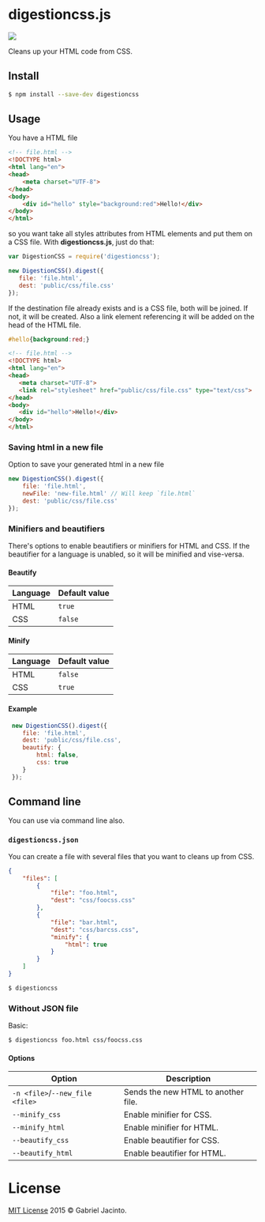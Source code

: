 digestioncss.js
================
![](https://img.shields.io/npm/v/digestioncss.svg)

Cleans up your HTML code from CSS.

## Install
```bash
$ npm install --save-dev digestioncss
```

## Usage
You have a HTML file
```html
<!-- file.html -->
<!DOCTYPE html>
<html lang="en">
<head>
    <meta charset="UTF-8">
</head>
<body>
    <div id="hello" style="background:red">Hello!</div>
</body>
</html>
```
so you want take all styles attributes from HTML elements and put them on a CSS file. With **digestioncss.js**,
 just do that:
 ```js
 var DigestionCSS = require('digestioncss');
 
 new DigestionCSS().digest({
    file: 'file.html',
    dest: 'public/css/file.css'
 });
 ```
 If the destination file already exists and is a CSS file, both will be joined. If not, it will be created. Also a link element referencing it will be added on the head of the HTML file.
 ```css
 #hello{background:red;}
 ```
 ```html
<!-- file.html -->
<!DOCTYPE html>
<html lang="en">
<head>
    <meta charset="UTF-8">
    <link rel="stylesheet" href="public/css/file.css" type="text/css">
</head>
<body>
    <div id="hello">Hello!</div>
</body>
</html>
```

### Saving html in a new file
Option to save your generated html in a new file

```js
new DigestionCSS().digest({
    file: 'file.html',
    newFile: 'new-file.html' // Will keep `file.html`
    dest: 'public/css/file.css'
});
```

### Minifiers and beautifiers
There's options to enable beautifiers or minifiers for HTML and CSS. If the beautifier for a language is unabled, so it will be minified and vise-versa.

#### Beautify
Language|Default value
--------|-------------
HTML|```true```
CSS|```false```

#### Minify
Language|Default value
--------|-------------
HTML|```false```
CSS|```true```

#### Example
```js
 new DigestionCSS().digest({
    file: 'file.html',
    dest: 'public/css/file.css',
    beautify: {
        html: false,
        css: true
    }
 });
```

## Command line
You can use via command line also.
### ```digestioncss.json```
You can create a file with several files that you want to cleans up from CSS.
```json
{
    "files": [
        {
            "file": "foo.html",
            "dest": "css/foocss.css"
        },
        {
            "file": "bar.html",
            "dest": "css/barcss.css",
            "minify": {
                "html": true
            }
        }
    ]
}
```

```bash
$ digestioncss
```

### Without JSON file
Basic:
```bash
$ digestioncss foo.html css/foocss.css
```
#### Options
Option | Description
------- | ---------
```-n <file>```/```--new_file <file>``` | Sends the new HTML to another file.
```--minify_css``` | Enable minifier for CSS.
```--minify_html``` | Enable minifier for HTML.
```--beautify_css``` | Enable beautifier for CSS.
```--beautify_html``` | Enable beautifier for HTML.

# License
[MIT License](https://github.com/gabrieljmj/digestioncss.js/blob/master/LICENSE.md) 2015 © Gabriel Jacinto.